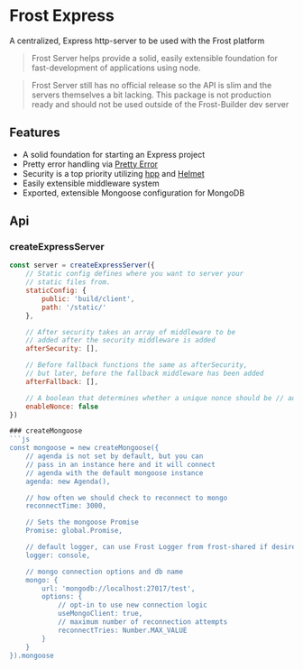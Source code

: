 # Frost Express

A centralized, Express http-server to be used with the Frost platform

> Frost Server helps provide a solid, easily extensible foundation for fast-development of applications using node.

> Frost Server still has no official release so the API is slim and the servers themselves a bit lacking. This package is not production ready and should not be used outside of the Frost-Builder dev server

## Features

- A solid foundation for starting an Express project
- Pretty error handling via [Pretty Error](https://github.com/AriaMinaei/pretty-error)
- Security is a top priority utilizing [hpp](https://github.com/analog-nico/hpp) and [Helmet](https://github.com/helmetjs/helmet)
- Easily extensible middleware system
- Exported, extensible Mongoose configuration for MongoDB


## Api

### createExpressServer

```js
const server = createExpressServer({
    // Static config defines where you want to server your
    // static files from.
    staticConfig: {
        public: 'build/client',
        path: '/static/'
    },

    // After security takes an array of middleware to be 
    // added after the security middleware is added
    afterSecurity: [],

    // Before fallback functions the same as afterSecurity,
    // but later, before the fallback middleware has been added
    afterFallback: [],

    // A boolean that determines whether a unique nonce should be // added to the response object
    enableNonce: false
})

### createMongoose
```js
const mongoose = new createMongoose({
    // agenda is not set by default, but you can 
    // pass in an instance here and it will connect
    // agenda with the default mongoose instance
    agenda: new Agenda(),

    // how often we should check to reconnect to mongo
    reconnectTime: 3000,

    // Sets the mongoose Promise
    Promise: global.Promise,

    // default logger, can use Frost Logger from frost-shared if desired
    logger: console,

    // mongo connection options and db name
    mongo: {
        url: 'mongodb://localhost:27017/test',
        options: {
            // opt-in to use new connection logic
            useMongoClient: true,
            // maximum number of reconnection attempts
            reconnectTries: Number.MAX_VALUE
        }
    }
}).mongoose
```
